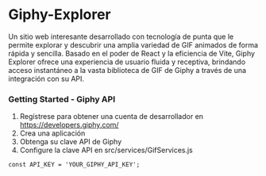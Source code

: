 # Giphy-Explorer
Un sitio web interesante desarrollado con tecnología de punta que le permite explorar y descubrir una amplia variedad de GIF animados de forma rápida y sencilla. Basado en el poder de React y la eficiencia de Vite, Giphy Explorer ofrece una experiencia de usuario fluida y receptiva, brindando acceso instantáneo a la vasta biblioteca de GIF de Giphy a través de una integración con su API.

### Getting Started - Giphy API

1. Regístrese para obtener una cuenta de desarrollador en https://developers.giphy.com/
2. Crea una aplicación
3. Obtenga su clave API de Giphy
4. Configure la clave API en src/services/GifServices.js
```
const API_KEY = 'YOUR_GIPHY_API_KEY';
```
